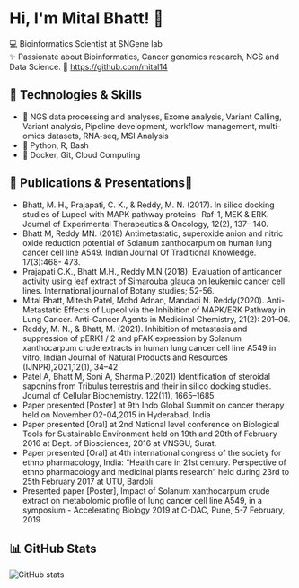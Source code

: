 # Hi, I'm Mital Bhatt! 👋

💻 Bioinformatics Scientist at SNGene lab  
✨ Passionate about Bioinformatics, Cancer genomics research, NGS and Data Science.
🔗 https://github.com/mital14

## 🔧 Technologies & Skills  
- 🧬 NGS data processing and analyses, Exome analysis, Variant Calling, Variant analysis, Pipeline development, workflow management, multi-omics datasets, RNA-seq, MSI Analysis
- 🐍 Python, R, Bash  
- 🐳 Docker, Git, Cloud Computing  

## 📝 Publications & Presentations🔬
- Bhatt, M. H., Prajapati, C. K., & Reddy, M. N. (2017). In silico docking studies of Lupeol with MAPK pathway proteins- Raf-1, MEK & ERK. Journal of Experimental Therapeutics & Oncology, 12(2), 137– 140.
-	Bhatt M, Reddy MN. (2018) Antimetastatic, superoxide anion and nitric oxide reduction potential of Solanum xanthocarpum on human lung cancer cell line A549. Indian Journal Of Traditional Knowledge. 17(3):468- 473.
-	Prajapati C.K., Bhatt M.H., Reddy M.N (2018). Evaluation of anticancer activity using leaf extract of Simarouba glauca on leukemic cancer cell lines. International journal of Botany studies; 52-56.
-	Mital Bhatt, Mitesh Patel, Mohd Adnan, Mandadi N. Reddy(2020). Anti-Metastatic Effects of Lupeol via the Inhibition of MAPK/ERK Pathway in Lung Cancer. Anti-Cancer Agents in Medicinal Chemistry, 21(2): 201–06.
-	Reddy, M. N., & Bhatt, M. (2021). Inhibition of metastasis and suppression of pERK1 / 2 and pFAK expression by Solanum xanthocarpum crude extracts in human lung cancer cell line A549 in vitro, Indian Journal of Natural Products and Resources (IJNPR),2021,12(1), 34–42
-	Patel A, Bhatt M, Soni A, Sharma P.(2021) Identification of steroidal saponins from Tribulus terrestris and their in silico docking studies. Journal of Cellular Biochemistry. 122(11), 1665–1685
-	Paper presented [Poster] at 9th Indo Global Summit on cancer therapy held on November 02-04,2015 in Hyderabad, India
-	Paper presented [Oral] at 2nd National level conference on Biological Tools for Sustainable Environment held on 19th and 20th of February 2016 at Dept. of Biosciences, 2016 at VNSGU, Surat.
-	Paper presented [Oral] at 4th international congress of the society for ethno pharmacology, India: “Health care in 21st century. Perspective of ethno pharmacology and medicinal plants research” held during 23rd to 25th February 2017 at UTU, Bardoli
-	Presented paper [Poster], Impact of Solanum xanthocarpum crude extract on metabolomic profile of lung cancer cell line A549, in a symposium - Accelerating Biology 2019 at C-DAC, Pune, 5-7 February, 2019

## 📊 GitHub Stats  
![GitHub stats](https://github-readme-stats.vercel.app/api?username=mital14&show_icons=true)
